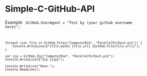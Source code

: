# Simple-C-GitHub-API

Example
<code>
    GitHub.UserAgent = "Test by (your github username here)";
    
    foreach (var file in GitHub.Files("ComputerKim", "ParallelForEach.ps1")) {
        Console.WriteLine($"{file.path} {file.url} {GitHub.File(file.url)}");
    }
    
    var zip = GitHub.Zip("ComputerKim", "ParallelForEach.ps1");
    Console.WriteLine($"Zip {zip}");
    
    Console.WriteLine("Done.");
    Console.ReadLine();
</code>